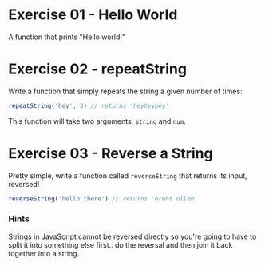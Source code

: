 # Exercise 01 - Hello World
A function that prints "Hello world!"
<br>
# Exercise 02 - repeatString

Write a function that simply repeats the string a given number of times:

```javascript
repeatString('hey', 3) // returns 'heyheyhey'
```

This function will take two arguments, `string` and `num`.
<br>
# Exercise 03 - Reverse a String

Pretty simple, write a function called `reverseString` that returns its input, reversed!

```javascript
reverseString('hello there') // returns 'ereht olleh'
```

### Hints
Strings in JavaScript cannot be reversed directly so you're going to have to split it into something else first.. do the reversal and then join it back together into a string.
<br>